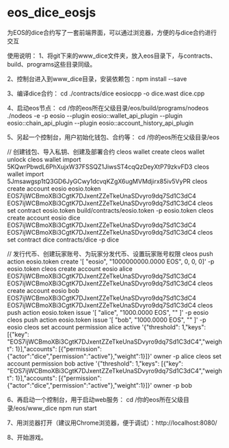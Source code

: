 # eos_dice_eosjs
为EOS的dice合约写了一套前端界面，可以通过浏览器，方便的与dice合约进行交互

使用说明：
1、将git下来的www_dice文件夹，放入eos目录下，与contracts、build、programs这些目录同级。

2、控制台进入到www_dice目录，安装依赖包：npm install --save

3、编译dice合约：
  cd ./contracts/dice
  eosiocpp -o dice.wast dice.cpp

4、启动eos节点：
  cd /你的eos所在父级目录/eos/build/programs/nodeos
  ./nodeos -e -p eosio --plugin eosio::wallet_api_plugin --plugin eosio::chain_api_plugin --plugin eosio::account_history_api_plugin

5、另起一个控制台，用户初始化钱包、合约等：
  cd /你的eos所在父级目录/eos

  // 创建钱包、导入私钥、创建及部署合约
  cleos wallet create
  cleos wallet unlock
  cleos wallet import 5KQwrPbwdL6PhXujxW37FSSQZ1JiwsST4cqQzDeyXtP79zkvFD3
  cleos wallet import 5Jmsawgsp1tQ3GD6JyGCwy1dcvqKZgX6ugMVMdjirx85iv5VyPR
  cleos create account eosio eosio.token EOS7ijWCBmoXBi3CgtK7DJxentZZeTkeUnaSDvyro9dq7Sd1C3dC4 EOS7ijWCBmoXBi3CgtK7DJxentZZeTkeUnaSDvyro9dq7Sd1C3dC4
  cleos set contract eosio.token build/contracts/eosio.token -p eosio.token
  cleos create account eosio dice EOS7ijWCBmoXBi3CgtK7DJxentZZeTkeUnaSDvyro9dq7Sd1C3dC4 EOS7ijWCBmoXBi3CgtK7DJxentZZeTkeUnaSDvyro9dq7Sd1C3dC4
  cleos set contract dice contracts/dice -p dice

  // 发行代币、创建玩家账号、为玩家分发代币、设置玩家账号权限
  cleos push action eosio.token create '[ "eosio", "1000000000.0000 EOS", 0, 0, 0]' -p eosio.token
  cleos create account eosio alice EOS7ijWCBmoXBi3CgtK7DJxentZZeTkeUnaSDvyro9dq7Sd1C3dC4 EOS7ijWCBmoXBi3CgtK7DJxentZZeTkeUnaSDvyro9dq7Sd1C3dC4
  cleos create account eosio bob EOS7ijWCBmoXBi3CgtK7DJxentZZeTkeUnaSDvyro9dq7Sd1C3dC4 EOS7ijWCBmoXBi3CgtK7DJxentZZeTkeUnaSDvyro9dq7Sd1C3dC4
  cleos push action eosio.token issue '[ "alice", "1000.0000 EOS", "" ]' -p eosio
  cleos push action eosio.token issue '[ "bob", "1000.0000 EOS", "" ]' -p eosio
  cleos set account permission alice active '{"threshold": 1,"keys": [{"key": "EOS7ijWCBmoXBi3CgtK7DJxentZZeTkeUnaSDvyro9dq7Sd1C3dC4","weight": 1}],"accounts": [{"permission":{"actor":"dice","permission":"active"},"weight":1}]}' owner -p alice
  cleos set account permission bob active '{"threshold": 1,"keys": [{"key": "EOS7ijWCBmoXBi3CgtK7DJxentZZeTkeUnaSDvyro9dq7Sd1C3dC4","weight": 1}],"accounts": [{"permission":{"actor":"dice","permission":"active"},"weight":1}]}' owner -p bob

6、再启动一个控制台，用于启动web服务：
  cd /你的eos所在父级目录/eos/www_dice
  npm run start

7、用浏览器打开（建议用Chrome浏览器，便于调试）：http://localhost:8080/

8、开始游戏。
